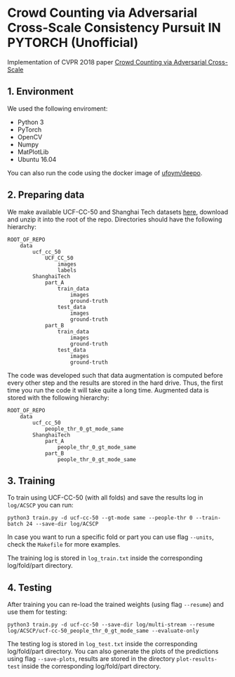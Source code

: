 # Crowd Counting via Adversarial Cross-Scale Consistency Pursuit  IN PYTORCH (Unofficial)

Implementation of CVPR 2O18 paper [Crowd Counting via Adversarial Cross-Scale](http://openaccess.thecvf.com/content_cvpr_2018/papers/Shen_Crowd_Counting_via_CVPR_2018_paper.pdf)

## 1. Environment

We used the following enviroment:

* Python 3
* PyTorch
* OpenCV
* Numpy
* MatPlotLib
* Ubuntu 16.04

You can also run the code using the docker image of [ufoym/deepo](https://hub.docker.com/r/ufoym/deepo).

## 2. Preparing data

We make available UCF-CC-50 and Shanghai Tech datasets [here](http://www.liv.ic.unicamp.br/~quispe/publications/data/data-crowd-counting.zip), download and unzip it into the root of the repo. Directories should have the following hierarchy:

```
ROOT_OF_REPO
    data
        ucf_cc_50
            UCF_CC_50
                images
                labels
        ShanghaiTech
            part_A
                train_data
                    images
                    ground-truth
                test_data
                    images
                    ground-truth
            part_B
                train_data
                    images
                    ground-truth
                test_data
                    images
                    ground-truth
```

The code was developed such that data augmentation is computed before every other step and the results are stored in the hard drive. Thus, the first time you run the code it will take quite a long time. Augmented data is stored with the following hierarchy:

```
ROOT_OF_REPO
    data
        ucf_cc_50
            people_thr_0_gt_mode_same
        ShanghaiTech
            part_A
                people_thr_0_gt_mode_same
            part_B
                people_thr_0_gt_mode_same
```

## 3. Training

To train using UCF-CC-50 (with all folds) and save the results log in `log/ACSCP` you can run:

```
python3 train.py -d ucf-cc-50 --gt-mode same --people-thr 0 --train-batch 24 --save-dir log/ACSCP

```

In case you want to run a specific fold or part you can use flag `--units`, check the `Makefile` for more examples.

The training log is stored in `log_train.txt` inside the corresponding log/fold/part directory.

## 4. Testing

After training you can re-load the trained weights (using flag `--resume`) and use them for testing:

```
python3 train.py -d ucf-cc-50 --save-dir log/multi-stream --resume log/ACSCP/ucf-cc-50_people_thr_0_gt_mode_same --evaluate-only
```

The testing log is stored in `log_test.txt` inside the corresponding log/fold/part directory. You can also generate the plots of the predictions using flag `--save-plots`, results are stored in the directory `plot-results-test` inside the corresponding log/fold/part directory.
